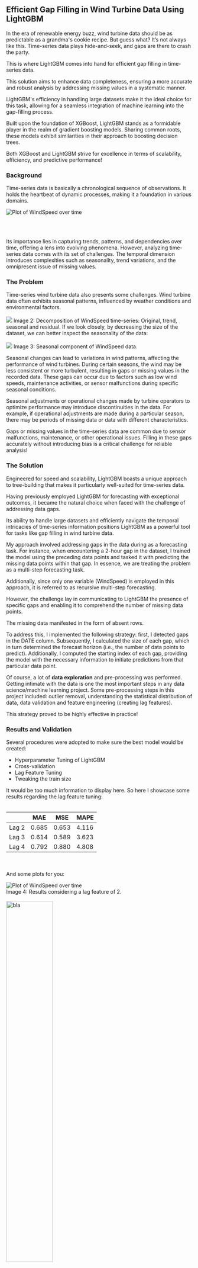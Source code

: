 ## Efficient Gap Filling in Wind Turbine Data Using LightGBM

In the era of renewable energy buzz, wind turbine data should be as predictable as a grandma's cookie recipe. 
But guess what? It’s not always like this. Time-series data plays hide-and-seek, and gaps are there to  crash the party.

This is where LightGBM comes into hand for efficient gap filling in time-series data.

This solution aims to enhance data completeness, ensuring a more accurate and robust analysis by addressing missing values in a systematic manner. 

LightGBM's efficiency in handling large datasets make it the ideal choice for this task, allowing for a seamless integration of machine learning into the gap-filling process.

Built upon the foundation of XGBoost, LightGBM stands as a formidable player in the realm of gradient boosting models. Sharing common roots, these models exhibit similarities in their approach to boosting decision trees.

Both XGBoost and LightGBM strive for excellence in terms of scalability, efficiency, and predictive performance!
### Background
Time-series data is basically a chronological sequence of observations. It holds the heartbeat of dynamic processes, making it a foundation in various domains. 

<!-- <div><img src="images/ws_date.png" alt="bla"></div>  
<div><img src="./images/ws_date.png" alt="bla"></div>  
<div><img src="ws_date.png" alt="bla"></div> --> 
<!-- 
 <div><img src="./saranobrega.github.io/images/ws_date.png" alt="bla"></div> --> 
 
<div><img src="/images/ws_date.png" alt="Plot of WindSpeed over time"></div> 

<br><br>

Its importance lies in capturing trends, patterns, and dependencies over time, offering a lens into evolving phenomena. However, analyzing time-series data comes with its set of challenges. The temporal dimension introduces complexities such as seasonality, trend variations, and the omnipresent issue of missing values.

### The Problem

Time-series wind turbine data also presents some challenges.  Wind turbine data often exhibits seasonal patterns, influenced by weather conditions and environmental factors.
<br><br>
![](https://github.com/saranobrega/saranobrega.github.io/blob/main/_posts/Images/decomposition.png)
Image 2: Decomposition of WindSpeed time-series: Original, trend, seasonal and residual.
If we look closely, by decreasing the size of the dataset, we can better inspect the seasonality of the data:
<br><br>
![](https://github.com/saranobrega/saranobrega.github.io/blob/main/_posts/Images/seasonality.png)
Image 3: Seasonal component of WindSpeed data.

Seasonal changes can lead to variations in wind patterns, affecting the performance of wind turbines. During certain seasons, the wind may be less consistent or more turbulent, resulting in gaps or missing values in the recorded data. These gaps can occur due to factors such as low wind speeds, maintenance activities, or sensor malfunctions during specific seasonal conditions.

Seasonal adjustments or operational changes made by turbine operators to optimize performance may introduce discontinuities in the data. For example, if operational adjustments are made during a particular season, there may be periods of missing data or data with different characteristics.

Gaps or missing values in the time-series data are common due to sensor malfunctions, maintenance, or other operational issues. Filling in these gaps accurately without introducing bias is a critical challenge for reliable analysis!

### The Solution 

Engineered for speed and scalability, LightGBM boasts a unique approach to tree-building that makes it particularly well-suited for time-series data. 

Having previously employed LightGBM for forecasting with exceptional outcomes, it became the natural choice when faced with the challenge of addressing data gaps. 

Its ability to handle large datasets and efficiently navigate the temporal intricacies of time-series information positions LightGBM as a powerful tool for tasks like gap filling in wind turbine data.

My approach involved addressing gaps in the data during as a forecasting task. For instance, when encountering a 2-hour gap in the dataset, I trained the model using the preceding data points and tasked it with predicting the missing data points within that gap. In essence, we are treating the problem as a multi-step forecasting task.

Additionally, since only one variable (WindSpeed) is employed in this approach, it is referred to as recursive multi-step forecasting.

However, the challenge lay in communicating to LightGBM the presence of specific gaps and enabling it to comprehend the number of missing data points. 

The missing data manifested in the form of absent rows. 

To address this, I implemented the following strategy: first, I detected gaps in the DATE column. Subsequently, I calculated the size of each gap, which in turn determined the forecast horizon (i.e., the number of data points to predict). Additionally, I computed the starting index of each gap, providing the model with the necessary information to initiate predictions from that particular data point. 

Of course, a lot of **data exploration** and pre-processing was performed. Getting intimate with the data is one the most important steps in any data science/machine learning project. Some pre-processing steps in this project included: outlier removal, understanding the statistical distribution of data, data validation and feature engineering (creating lag features).

This strategy proved to be highly effective in practice!


### Results and Validation 

Several procedures were adopted to make sure the best model would be created:
 - Hyperparameter Tuning of LightGBM
 - Cross-validation 
 - Lag Feature Tuning
 - Tweaking the train size 

It would be too much information to display here. So here I showcase some results regarding the lag feature tuning:
<br><br>

|          | MAE   | MSE   | MAPE  |
|----------|-------|-------|-------|
| Lag 2    | 0.685 | 0.653 | 4.116 |
| Lag 3    | 0.614 | 0.589 | 3.623 |
| Lag 4    | 0.792 | 0.880 | 4.808 |

<br><br>
And some plots for you:

<div><img src="/images/ws_date.png" alt="Plot of WindSpeed over time"></div> 
Image 4: Results considering a lag feature of 2. 
<br><br>
<div><img src="/images/lag3.png" alt="bla" width="50%"></div>  
Image 5: Results considering a lag feature of 3.
<br><br>
<div><img src="/images/lag4.png" alt="bla" width="50%"></div>  
Image 6: Results considering a lag feature of 4.
<br><br>
#### Results
<div><img src="/images/result1.png" alt="bla"></div>  
Image 7: Gap filling WindSpeed plot results.
<br><br>
<div><img src="/images/results2.png" alt="bla"></div>   
Image 8: Gap filling WindSpeed plot results.

<br><br>
I also tested the code on other type of energy data, in this case in the total active energy data in several households:

<div><img src="/images/results3.png" alt="bla"></div>  
Image 9: Total active energy data gap filling results.

### Pros and Cons

**Advantages:** All the advantages listed above regarding lightgbm (scalability, adaptability, robustness, simple hyperparameter tuning) ;). Plus, as we are tranining no neural network, the runtime is relatively very fast, as you can imagine. Besides, it is highly explainable :) . 

Given my strong interest in explainable AI, coupled with the development of a service for a client, a model like this proves highly valuable. Its transparency and interpretability in decision-making enable thorough result explanations, and it facilitates an examination of which features contribute most significantly to the outcomes.


**Limitations:** There is a distinct limitation to consider. In cases where the gap appears at the beginning of the dataset, for instance, before the 500th sample, the model's performance may be compromised. This is attributed to the fact that the model is trained using the entire dataset preceding the gap's index. Therefore, if a gap initiates at, let's say, index 300, the model is only trained with 299 data samples, resulting in suboptimal outcomes. Intriguingly, beyond the 500th index, the model consistently produces highly satisfactory results.

In my specific use case, this wasn't a significant concern, as I anticipated receiving datasets from the client with over 1000k+ rows. This substantial amount of data mitigated the impact of gaps occurring at the beginning of the dataset, allowing the model to be trained on a sufficiently large sample size and yielding satisfactory results.

The plot below illustrates the limitation I just mentioned. As observed, certain predictions on the date 2019-12-13 do not align with the temporal distribution of the surrounding data points. Notably, the model forecasts identical values across a span of 10+ data points. I am aware, based on the specifications of my use case, that such a pattern would not be representative of real-world data.

<br><br>
<div><img src="/images/limitations.png" alt="bla"></div>  
Image 9: Gap filling WindSpeed plot results.
<br><br>


### Deployment with Streamlit
I love Streamlit! It is so easy to use, to understand and to deploy. Its interactivity and the way it enhances the user experience is a game-changer for data exploration and data storytelling.

You can find my streamlit app [here](https://gapfilling.streamlit.app/).

Note: for this to work you need to have a dataset with the following column names: WT, ActivePower, WindSpeed and DATE.

Or you can use the default dataset to give it a try ;) 

On the left side, you can also tweak the hyperparameters of LightGBM to see how the results change based on these changes.

The app is a very simple and does not show any in-depth analysis on the data. Its purpose is mainly related to visualization and hyperparameter tweaking. 

Dive into the power of LightGBM for gap filling in wind turbine data! Explore the Streamlit app, tweak hyperparameters, and uncover the magic behind accurate predictions.

### Conclusion
The presented approach using LightGBM for gap filling in wind turbine time-series data proves to be a valuable solution. Leveraging LightGBM's scalability and effectiveness in handling large datasets, the model successfully addresses missing values, enhancing data completeness and contributing to more accurate and robust analyses.

Despite the demonstrated limitation in cases where gaps occur at the beginning of the dataset, the model exhibits promising performance beyond a certain index, showcasing its effectiveness in real-world scenarios with substantial datasets.

The adoption of LightGBM, being a transparent and interpretable model, aligns with the principles of explainable AI, providing insights into decision-making processes and feature contributions. The ease of deployment with Streamlit further enhances the user experience, allowing for interactive data exploration and hyperparameter tweaking.

It is essential to acknowledge its limitations, particularly when dealing with gaps at the dataset's outset. However, with careful consideration and ample data, the model proves to be a valuable asset in handling time-series data challenges.

Thanks a million for reading! :) 

###  References
[Time Series Forecasting with Supervised Machine Learning | by Unai López Ansoleaga | Towards Data Science](https://towardsdatascience.com/time-series-forecasting-with-machine-learning-b3072a5b44ba)

[Deep Learning, XGBoost Or Both: What Works Best For Tabular Data? (analyticsindiamag.com)](https://analyticsindiamag.com/deep-learning-xgboost-or-both-what-works-best-for-tabular-data/)

[Time Series Forecasting with LightGBM | Kaggle](https://www.kaggle.com/code/enesdilsiz/time-series-forecasting-with-lightgbm)

[Multi-step Time Series Forecasting with ARIMA, LightGBM, and Prophet | by Tomonori Masui |](https://towardsdatascience.com/multi-step-time-series-forecasting-with-arima-lightgbm-and-prophet-cc9e3f95dfb0) 

[Towards Data Science](https://towardsdatascience.com/multi-step-time-series-forecasting-with-arima-lightgbm-and-prophet-cc9e3f95dfb0)

[Recursive multi-step forecasting - Skforecast Docs (joaquinamatrodrigo.github.io)](https://joaquinamatrodrigo.github.io/skforecast/0.1/guides/autoregresive-forecaster.html)

